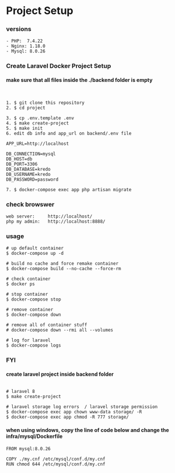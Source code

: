 # Project Setup

### versions
```
- PHP:  7.4.22 
- Nginx: 1.18.0
- Mysql: 8.0.26
```

### Create Laravel Docker Project Setup
#### make sure that all files inside the ./backend folder is empty
```


1. $ git clone this repository
2. $ cd project

3. $ cp .env.template .env
4. $ make create-project
5. $ make init
6. edit db info and app_url on backend/.env file

APP_URL=http://localhost

DB_CONNECTION=mysql
DB_HOST=db
DB_PORT=3306
DB_DATABASE=kredo
DB_USERNAME=kredo
DB_PASSWORD=password

7. $ docker-compose exec app php artisan migrate
```


### check browswer
```
web server:     http://localhost/
php my admin:   http://localhost:8888/
```

### usage
```
# up default container
$ docker-compose up -d

# build no cache and force remake container
$ docker-compose build --no-cache --force-rm

# check container
$ docker ps

# stop container
$ docker-compose stop

# remove container
$ docker-compose down

# remove all of container stuff
# docker-compose down --rmi all --volumes

# log for laravel
$ docker-compose logs
```


### FYI
#### create laravel project inside backend folder
```

# laravel 8
$ make create-project

# laravel storage log errors  / laravel storage permission
$ docker-compose exec app chown www-data storage/ -R
$ docker-compose exec app chmod -R 777 storage/
```

#### when using windows, copy the line of code below and change the infra/mysql/Dockerfile
```
FROM mysql:8.0.26

COPY ./my.cnf /etc/mysql/conf.d/my.cnf
RUN chmod 644 /etc/mysql/conf.d/my.cnf
```
